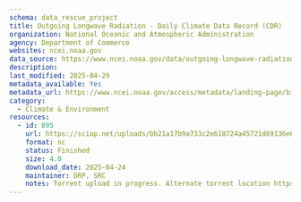 ```yaml
---
schema: data_rescue_project 
title: Outgoing Longwave Radiation - Daily Climate Data Record (CDR)
organization: National Oceanic and Atmospheric Administration
agency: Department of Commerce
websites: ncei.noaa.gov
data_source: https://www.ncei.noaa.gov/data/outgoing-longwave-radiation-daily/
description: 
last_modified: 2025-04-29
metadata_available: Yes
metadata_url: https://www.ncei.noaa.gov/access/metadata/landing-page/bin/iso?id=gov.noaa.ncdcC00875
category:
  - Climate & Environment 
resources:
  - id: 895
    url: https://sciop.net/uploads/bb21a17b9a733c2e618724a45721d69136e6d8b6
    format: nc
    status: Finished
    size: 4.0
    download_date: 2025-04-24
    maintainer: DRP, SRC
    notes: Torrent upload in progress. Alternate torrent location https://academictorrents.com/details/bb21a17b9a733c2e618724a45721d69136e6d8b6
---
```

